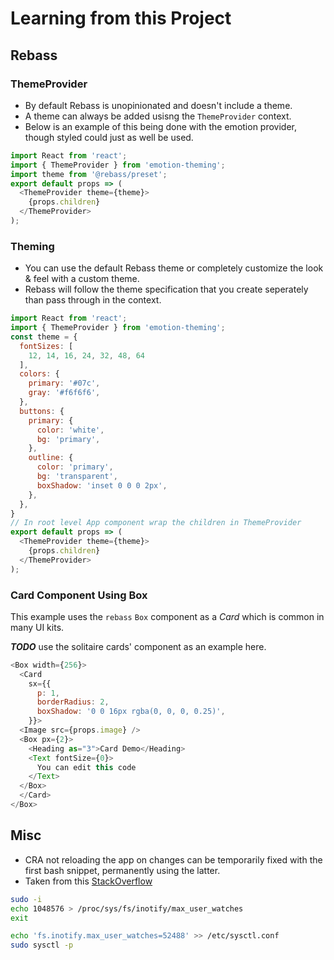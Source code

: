 Learning from this Project
==========================

Rebass
------

### ThemeProvider
- By default Rebass is unopinionated and doesn't include a theme.
- A theme can always be added usisng the `ThemeProvider` context.
- Below is an example of this being done with the emotion provider, though styled could just as well be used.

```js
import React from 'react';
import { ThemeProvider } from 'emotion-theming';
import theme from '@rebass/preset';
export default props => (
  <ThemeProvider theme={theme}>
    {props.children}
  </ThemeProvider>
);
```

### Theming

- You can use the default Rebass theme or completely customize the look & feel with a custom theme.
- Rebass will follow the theme specification that you create seperately than pass through in the context.

```js
import React from 'react';
import { ThemeProvider } from 'emotion-theming';
const theme = {
  fontSizes: [
    12, 14, 16, 24, 32, 48, 64
  ],
  colors: {
    primary: '#07c',
    gray: '#f6f6f6',
  },
  buttons: {
    primary: {
      color: 'white',
      bg: 'primary',
    },
    outline: {
      color: 'primary',
      bg: 'transparent',
      boxShadow: 'inset 0 0 0 2px',
    },
  },
}
// In root level App component wrap the children in ThemeProvider
export default props => (
  <ThemeProvider theme={theme}>
    {props.children}
  </ThemeProvider>
);
```

### Card Component Using Box

This example uses the `rebass` `Box` component as a *Card* which is common in many UI kits.

***TODO*** use the solitaire cards' component as an example here.

```js
<Box width={256}>
  <Card
    sx={{
      p: 1,
      borderRadius: 2,
      boxShadow: '0 0 16px rgba(0, 0, 0, 0.25)',
    }}>
  <Image src={props.image} />
  <Box px={2}>
    <Heading as="3">Card Demo</Heading>
    <Text fontSize={0}>
      You can edit this code
    </Text>
  </Box>
  </Card>
</Box>
```

Misc
-----

- CRA not reloading the app on changes can be temporarily fixed with the first bash snippet, permanently using the latter.
- Taken from this [StackOverflow](https://stackoverflow.com/questions/42189575/create-react-app-reload-not-working)

```bash
sudo -i
echo 1048576 > /proc/sys/fs/inotify/max_user_watches
exit
```

```bash
echo 'fs.inotify.max_user_watches=52488' >> /etc/sysctl.conf
sudo sysctl -p
```

